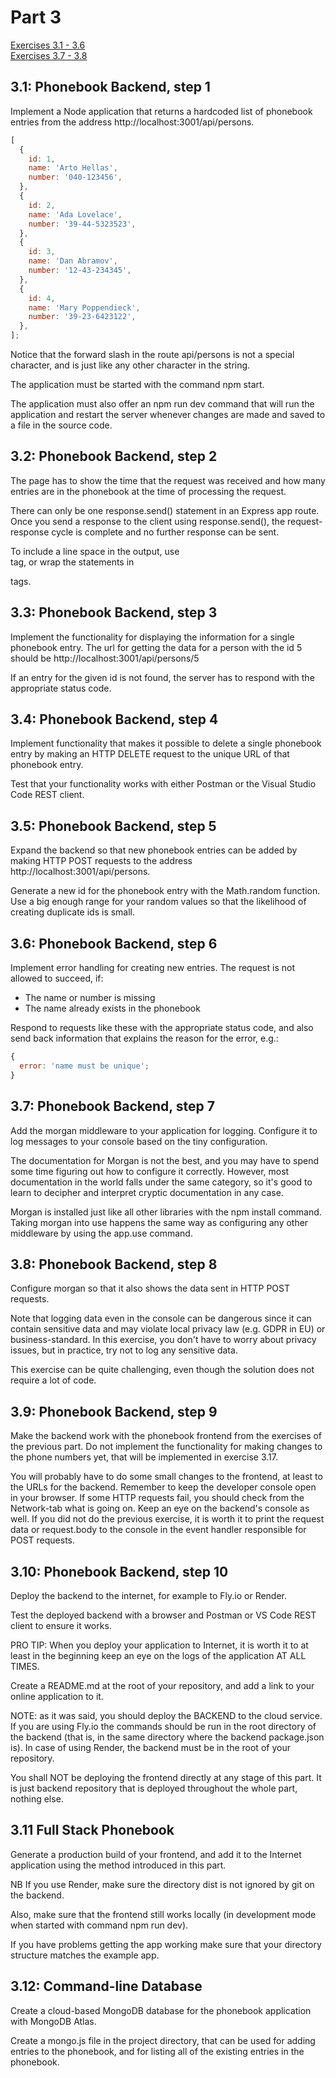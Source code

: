 # Part 3

[Exercises 3.1 - 3.6](https://fullstackopen.com/en/part3/node_js_and_express#exercises-3-1-3-6)
<br>
[Exercises 3.7 - 3.8](https://fullstackopen.com/en/part3/node_js_and_express#exercises-3-7-3-8)

## 3.1: Phonebook Backend, step 1

Implement a Node application that returns a hardcoded list of phonebook entries from the address http://localhost:3001/api/persons.

```javascript
[
  {
    id: 1,
    name: 'Arto Hellas',
    number: '040-123456',
  },
  {
    id: 2,
    name: 'Ada Lovelace',
    number: '39-44-5323523',
  },
  {
    id: 3,
    name: 'Dan Abramov',
    number: '12-43-234345',
  },
  {
    id: 4,
    name: 'Mary Poppendieck',
    number: '39-23-6423122',
  },
];
```

Notice that the forward slash in the route api/persons is not a special character, and is just like any other character in the string.

The application must be started with the command npm start.

The application must also offer an npm run dev command that will run the application and restart the server whenever changes are made and saved to a file in the source code.

## 3.2: Phonebook Backend, step 2

The page has to show the time that the request was received and how many entries are in the phonebook at the time of processing the request.

There can only be one response.send() statement in an Express app route. Once you send a response to the client using response.send(), the request-response cycle is complete and no further response can be sent.

To include a line space in the output, use <br/> tag, or wrap the statements in <p> tags.

## 3.3: Phonebook Backend, step 3

Implement the functionality for displaying the information for a single phonebook entry. The url for getting the data for a person with the id 5 should be http://localhost:3001/api/persons/5

If an entry for the given id is not found, the server has to respond with the appropriate status code.

## 3.4: Phonebook Backend, step 4

Implement functionality that makes it possible to delete a single phonebook entry by making an HTTP DELETE request to the unique URL of that phonebook entry.

Test that your functionality works with either Postman or the Visual Studio Code REST client.

## 3.5: Phonebook Backend, step 5

Expand the backend so that new phonebook entries can be added by making HTTP POST requests to the address http://localhost:3001/api/persons.

Generate a new id for the phonebook entry with the Math.random function. Use a big enough range for your random values so that the likelihood of creating duplicate ids is small.

## 3.6: Phonebook Backend, step 6

Implement error handling for creating new entries. The request is not allowed to succeed, if:

<ul>
  <li>The name or number is missing</li>
  <li>The name already exists in the phonebook</li>
</ul>

Respond to requests like these with the appropriate status code, and also send back information that explains the reason for the error, e.g.:

```javascript
{
  error: 'name must be unique';
}
```

## 3.7: Phonebook Backend, step 7

Add the morgan middleware to your application for logging. Configure it to log messages to your console based on the tiny configuration.

The documentation for Morgan is not the best, and you may have to spend some time figuring out how to configure it correctly. However, most documentation in the world falls under the same category, so it's good to learn to decipher and interpret cryptic documentation in any case.

Morgan is installed just like all other libraries with the npm install command. Taking morgan into use happens the same way as configuring any other middleware by using the app.use command.

## 3.8: Phonebook Backend, step 8

Configure morgan so that it also shows the data sent in HTTP POST requests.

Note that logging data even in the console can be dangerous since it can contain sensitive data and may violate local privacy law (e.g. GDPR in EU) or business-standard. In this exercise, you don't have to worry about privacy issues, but in practice, try not to log any sensitive data.

This exercise can be quite challenging, even though the solution does not require a lot of code.

## 3.9: Phonebook Backend, step 9

Make the backend work with the phonebook frontend from the exercises of the previous part. Do not implement the functionality for making changes to the phone numbers yet, that will be implemented in exercise 3.17.

You will probably have to do some small changes to the frontend, at least to the URLs for the backend. Remember to keep the developer console open in your browser. If some HTTP requests fail, you should check from the Network-tab what is going on. Keep an eye on the backend's console as well. If you did not do the previous exercise, it is worth it to print the request data or request.body to the console in the event handler responsible for POST requests.

## 3.10: Phonebook Backend, step 10

Deploy the backend to the internet, for example to Fly.io or Render.

Test the deployed backend with a browser and Postman or VS Code REST client to ensure it works.

PRO TIP: When you deploy your application to Internet, it is worth it to at least in the beginning keep an eye on the logs of the application AT ALL TIMES.

Create a README.md at the root of your repository, and add a link to your online application to it.

NOTE: as it was said, you should deploy the BACKEND to the cloud service. If you are using Fly.io the commands should be run in the root directory of the backend (that is, in the same directory where the backend package.json is). In case of using Render, the backend must be in the root of your repository.

You shall NOT be deploying the frontend directly at any stage of this part. It is just backend repository that is deployed throughout the whole part, nothing else.

## 3.11 Full Stack Phonebook

Generate a production build of your frontend, and add it to the Internet application using the method introduced in this part.

NB If you use Render, make sure the directory dist is not ignored by git on the backend.

Also, make sure that the frontend still works locally (in development mode when started with command npm run dev).

If you have problems getting the app working make sure that your directory structure matches the example app.

## 3.12: Command-line Database

Create a cloud-based MongoDB database for the phonebook application with MongoDB Atlas.

Create a mongo.js file in the project directory, that can be used for adding entries to the phonebook, and for listing all of the existing entries in the phonebook.

